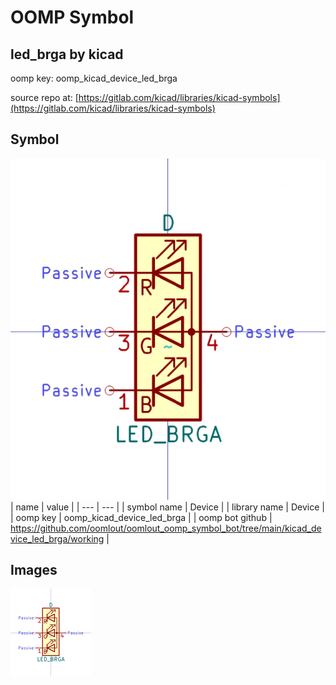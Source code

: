# OOMP Symbol  
## led_brga  by kicad  
  
oomp key: oomp_kicad_device_led_brga  
  
source repo at: [https://gitlab.com/kicad/libraries/kicad-symbols](https://gitlab.com/kicad/libraries/kicad-symbols)  
## Symbol  
  
[![working.png](working_600.png)](working.png)  
| name | value | 
| --- | --- | 
| symbol name | Device | 
| library name | Device | 
| oomp key | oomp_kicad_device_led_brga | 
| oomp bot github | https://github.com/oomlout/oomlout_oomp_symbol_bot/tree/main/kicad_device_led_brga/working | 
## Images  
  
[![working.png](working_140.png)](working.png)  

